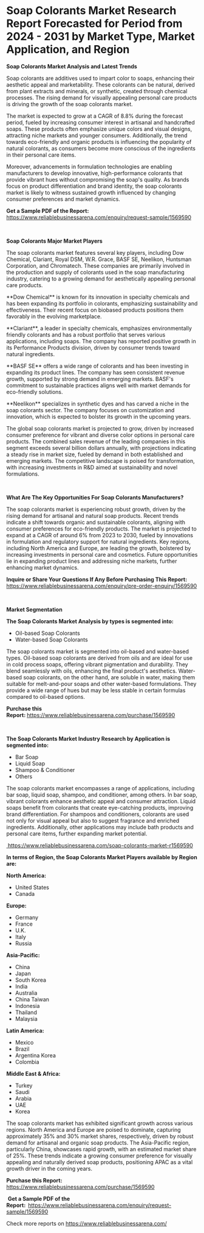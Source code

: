 <p><h1>Soap Colorants Market Research Report Forecasted for Period from 2024 -  2031 by Market Type, Market Application, and Region</h1></p><p><strong>Soap Colorants Market Analysis and Latest Trends</strong></p>
<p><p>Soap colorants are additives used to impart color to soaps, enhancing their aesthetic appeal and marketability. These colorants can be natural, derived from plant extracts and minerals, or synthetic, created through chemical processes. The rising demand for visually appealing personal care products is driving the growth of the soap colorants market. </p><p>The market is expected to grow at a CAGR of 8.8% during the forecast period, fueled by increasing consumer interest in artisanal and handcrafted soaps. These products often emphasize unique colors and visual designs, attracting niche markets and younger consumers. Additionally, the trend towards eco-friendly and organic products is influencing the popularity of natural colorants, as consumers become more conscious of the ingredients in their personal care items.</p><p>Moreover, advancements in formulation technologies are enabling manufacturers to develop innovative, high-performance colorants that provide vibrant hues without compromising the soap's quality. As brands focus on product differentiation and brand identity, the soap colorants market is likely to witness sustained growth influenced by changing consumer preferences and market dynamics.</p></p>
<p><strong>Get a Sample PDF of the Report:&nbsp;</strong> <a href="https://www.reliablebusinessarena.com/enquiry/request-sample/1569590?utm_campaign=1912&utm_medium=2&utm_source=Github&utm_content=ia&utm_term=29122024&utm_id=soap-colorants">https://www.reliablebusinessarena.com/enquiry/request-sample/1569590</a></p>
<p>&nbsp;</p>
<p><strong>Soap Colorants Major Market Players</strong></p>
<p><p>The soap colorants market features several key players, including Dow Chemical, Clariant, Royal DSM, W.R. Grace, BASF SE, Neelikon, Huntsman Corporation, and Chromatech. These companies are primarily involved in the production and supply of colorants used in the soap manufacturing industry, catering to a growing demand for aesthetically appealing personal care products.</p><p>**Dow Chemical** is known for its innovation in specialty chemicals and has been expanding its portfolio in colorants, emphasizing sustainability and effectiveness. Their recent focus on biobased products positions them favorably in the evolving marketplace. </p><p>**Clariant**, a leader in specialty chemicals, emphasizes environmentally friendly colorants and has a robust portfolio that serves various applications, including soaps. The company has reported positive growth in its Performance Products division, driven by consumer trends toward natural ingredients.</p><p>**BASF SE** offers a wide range of colorants and has been investing in expanding its product lines. The company has seen consistent revenue growth, supported by strong demand in emerging markets. BASF's commitment to sustainable practices aligns well with market demands for eco-friendly solutions.</p><p>**Neelikon** specializes in synthetic dyes and has carved a niche in the soap colorants sector. The company focuses on customization and innovation, which is expected to bolster its growth in the upcoming years.</p><p>The global soap colorants market is projected to grow, driven by increased consumer preference for vibrant and diverse color options in personal care products. The combined sales revenue of the leading companies in this segment exceeds several billion dollars annually, with projections indicating a steady rise in market size, fueled by demand in both established and emerging markets. The competitive landscape is poised for transformation, with increasing investments in R&D aimed at sustainability and novel formulations.</p></p>
<p>&nbsp;</p>
<p><strong>What Are The Key Opportunities For Soap Colorants Manufacturers?</strong></p>
<p><p>The soap colorants market is experiencing robust growth, driven by the rising demand for artisanal and natural soap products. Recent trends indicate a shift towards organic and sustainable colorants, aligning with consumer preferences for eco-friendly products. The market is projected to expand at a CAGR of around 6% from 2023 to 2030, fueled by innovations in formulation and regulatory support for natural ingredients. Key regions, including North America and Europe, are leading the growth, bolstered by increasing investments in personal care and cosmetics. Future opportunities lie in expanding product lines and addressing niche markets, further enhancing market dynamics.</p></p>
<p><strong>Inquire or Share Your Questions If Any Before Purchasing This Report:</strong> <a href="https://www.reliablebusinessarena.com/enquiry/pre-order-enquiry/1569590?utm_campaign=1912&utm_medium=2&utm_source=Github&utm_content=ia&utm_term=29122024&utm_id=soap-colorants">https://www.reliablebusinessarena.com/enquiry/pre-order-enquiry/1569590</a></p>
<p>&nbsp;</p>
<p><strong>Market Segmentation</strong></p>
<p><strong>The Soap Colorants Market Analysis by types is segmented into:</strong></p>
<p><ul><li>Oil-based Soap Colorants</li><li>Water-based Soap Colorants</li></ul></p>
<p><p>The soap colorants market is segmented into oil-based and water-based types. Oil-based soap colorants are derived from oils and are ideal for use in cold process soaps, offering vibrant pigmentation and durability. They blend seamlessly with oils, enhancing the final product's aesthetics. Water-based soap colorants, on the other hand, are soluble in water, making them suitable for melt-and-pour soaps and other water-based formulations. They provide a wide range of hues but may be less stable in certain formulas compared to oil-based options.</p></p>
<p><strong>Purchase this Report:&nbsp;</strong><a href="https://www.reliablebusinessarena.com/purchase/1569590?utm_campaign=1912&utm_medium=2&utm_source=Github&utm_content=ia&utm_term=29122024&utm_id=soap-colorants">https://www.reliablebusinessarena.com/purchase/1569590</a></p>
<p>&nbsp;</p>
<p><strong>The Soap Colorants Market Industry Research by Application is segmented into:</strong></p>
<p><ul><li>Bar Soap</li><li>Liquid Soap</li><li>Shampoo & Conditioner</li><li>Others</li></ul></p>
<p><p>The soap colorants market encompasses a range of applications, including bar soap, liquid soap, shampoo, and conditioner, among others. In bar soap, vibrant colorants enhance aesthetic appeal and consumer attraction. Liquid soaps benefit from colorants that create eye-catching products, improving brand differentiation. For shampoos and conditioners, colorants are used not only for visual appeal but also to suggest fragrance and enriched ingredients. Additionally, other applications may include bath products and personal care items, further expanding market potential.</p></p>
<p><a href="https://www.reliablebusinessarena.com/soap-colorants-market-r1569590?utm_campaign=1912&utm_medium=2&utm_source=Github&utm_content=ia&utm_term=29122024&utm_id=soap-colorants">&nbsp;https://www.reliablebusinessarena.com/soap-colorants-market-r1569590</a></p>
<p><strong>In terms of Region, the Soap Colorants Market Players available by Region are:</strong></p>
<p>
    <p> <strong> North America: </strong>
        <ul>
            <li>United States</li>
            <li>Canada</li>
        </ul>
        </p> 
    <p> <strong> Europe: </strong>
        <ul>
            <li>Germany</li>
            <li>France</li>
            <li>U.K.</li>
            <li>Italy</li>
            <li>Russia</li>
        </ul>
        </p> 
    <p> <strong> Asia-Pacific: </strong>
        <ul>
            <li>China</li>
            <li>Japan</li>
            <li>South Korea</li>
            <li>India</li>
            <li>Australia</li>
            <li>China Taiwan</li>
            <li>Indonesia</li>
            <li>Thailand</li>
            <li>Malaysia</li>
        </ul>
        </p> 
    <p> <strong> Latin America: </strong>
        <ul>
            <li>Mexico</li>
            <li>Brazil</li>
            <li>Argentina Korea</li>
            <li>Colombia</li>
        </ul>
        </p> 
    <p> <strong> Middle East & Africa: </strong>
        <ul>
            <li>Turkey</li>
            <li>Saudi</li>
            <li>Arabia</li>
            <li>UAE</li>
            <li>Korea</li>
        </ul>
    </p>
    </p>
<p><p>The soap colorants market has exhibited significant growth across various regions. North America and Europe are poised to dominate, capturing approximately 35% and 30% market shares, respectively, driven by robust demand for artisanal and organic soap products. The Asia-Pacific region, particularly China, showcases rapid growth, with an estimated market share of 25%. These trends indicate a growing consumer preference for visually appealing and naturally derived soap products, positioning APAC as a vital growth driver in the coming years.</p></p>
<p><strong>Purchase this Report: </strong><a href="https://www.reliablebusinessarena.com/purchase/1569590?utm_campaign=1912&utm_medium=2&utm_source=Github&utm_content=ia&utm_term=29122024&utm_id=soap-colorants">https://www.reliablebusinessarena.com/purchase/1569590</a></p>
<p>&nbsp;<strong>Get a Sample PDF of the Report:&nbsp;&nbsp;</strong><a href="https://www.reliablebusinessarena.com/enquiry/request-sample/1569590?utm_campaign=1912&utm_medium=2&utm_source=Github&utm_content=ia&utm_term=29122024&utm_id=soap-colorants">https://www.reliablebusinessarena.com/enquiry/request-sample/1569590</a></p>
<p><strong></strong></p>
<p>Check more reports on <a href="https://www.reliablebusinessarena.com/?utm_campaign=1912&utm_medium=2&utm_source=Github&utm_content=ia&utm_term=29122024&utm_id=soap-colorants">https://www.reliablebusinessarena.com/</a></p>